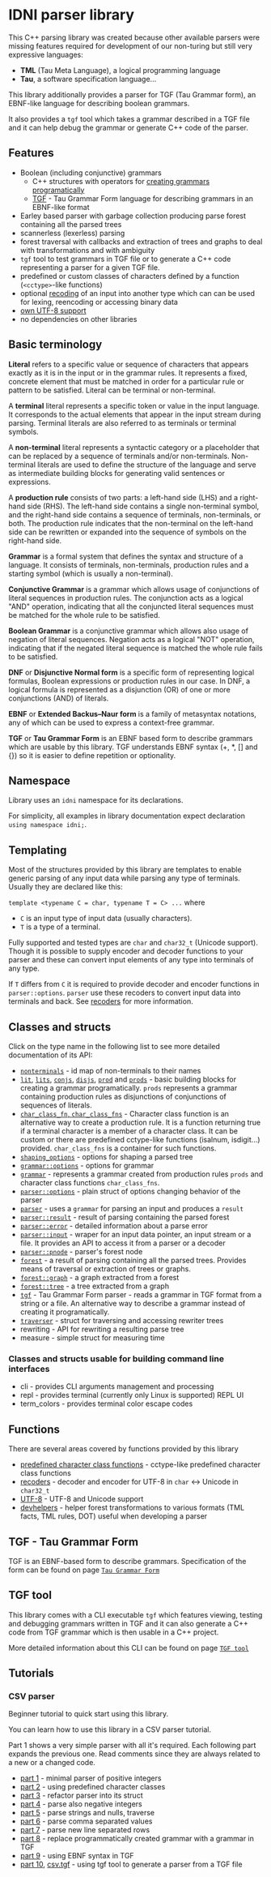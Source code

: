 # IDNI parser library

This C++ parsing library was created because other available parsers were missing features required for development of our non-turing but still very expressive languages:
- **TML** (Tau Meta Language), a logical programming language
- **Tau**, a software specification language...

This library additionally provides a parser for TGF (Tau Grammar form), an EBNF-like language for describing boolean grammars.

It also provides a `tgf` tool which takes a grammar described in a TGF file and it can help debug the grammar or generate C++ code of the parser.


## Features

- Boolean (including conjunctive) grammars
	- C++ structures with operators for [creating grammars programatically](docs/programatic_grammar.md)
	- [TGF](docs/tgf.md) - Tau Grammar Form language for describing grammars in an EBNF-like format
- Earley based parser with garbage collection producing parse forest containing all the parsed trees
- scannerless (lexerless) parsing
- forest traversal with callbacks and extraction of trees and graphs to deal with transformations and with ambiguity
- `tgf` tool to test grammars in TGF file or to generate a C++ code representing a parser for a given TGF file.
- predefined or custom classes of characters defined by a function (`<cctype>`-like functions)
- optional [recoding](docs/recoders.md) of an input into another type which can can be used for lexing, reencoding or accessing binary data
- [own UTF-8 support](docs/utf8.md)
- no dependencies on other libraries


## Basic terminology

**Literal** refers to a specific value or sequence of characters that appears exactly as it is in the input or in the grammar rules. It represents a fixed, concrete element that must be matched in order for a particular rule or pattern to be satisfied.
Literal can be terminal or non-terminal.

A **terminal** literal represents a specific token or value in the input language. It corresponds to the actual elements that appear in the input stream during parsing. Terminal literals are also referred to as terminals or terminal symbols.

A **non-terminal** literal represents a syntactic category or a placeholder that can be replaced by a sequence of terminals and/or non-terminals. Non-terminal literals are used to define the structure of the language and serve as intermediate building blocks for generating valid sentences or expressions.

A **production rule** consists of two parts: a left-hand side (LHS) and a right-hand side (RHS). The left-hand side contains a single non-terminal symbol, and the right-hand side contains a sequence of terminals, non-terminals, or both. The production rule indicates that the non-terminal on the left-hand side can be rewritten or expanded into the sequence of symbols on the right-hand side.

**Grammar** is a formal system that defines the syntax and structure of a language. It consists of terminals, non-terminals, production rules and a starting symbol (which is usually a non-terminal).

**Conjunctive Grammar** is a grammar which allows usage of conjunctions of literal sequences in production rules. The conjunction acts as a logical "AND" operation, indicating that all the conjuncted literal sequences must be matched for the whole rule to be satisfied.

**Boolean Grammar** is a conjunctive grammar which allows also usage of negation of literal sequences. Negation acts as a logical "NOT" operation, indicating that if the negated literal sequence is matched the whole rule fails to be satisfied.

**DNF** or **Disjunctive Normal form** is a specific form of representing logical formulas, Boolean expressions or production rules in our case. In DNF, a logical formula is represented as a disjunction (OR) of one or more conjunctions (AND) of literals.

**EBNF** or **Extended Backus–Naur form** is a family of metasyntax notations, any of which can be used to express a context-free grammar.

**TGF** or **Tau Grammar Form** is an EBNF based form to describe grammars which are usable by this library. TGF understands EBNF syntax (+, *, [] and {}) so it is easier to define repetition or optionality.


## Namespace

Library uses an `idni` namespace for its declarations.

For simplicity, all examples in library documentation expect declaration `using namespace idni;`.


## Templating

Most of the structures provided by this library are templates to enable generic parsing of any input data while parsing any type of terminals. Usually they are declared like this:

`template <typename C = char, typename T = C> ...` where
- `C` is an input type of input data (usually characters).
- `T` is a type of a terminal.

Fully supported and tested types are `char` and `char32_t` (Unicode support). Though it is possible to supply encoder and decoder functions to your parser and these can convert input elements of any type into terminals of any type.

If `T` differs from `C` it is required to provide decoder and encoder functions in `parser::options`. `parser` use these recoders to convert input data into terminals and back. See [recoders](docs/recoders.md) for more information.

<a name="overview-of-types"></a>

## Classes and structs

Click on the type name in the following list to see more detailed documentation of its API:
- [`nonterminals`](docs/nonterminals.md) - id map of non-terminals to their names
- [`lit`](docs/lit.md), [`lits`](docs/lits.md), [`conjs`](docs/conjs.md), [`disjs`](docs/disjs.md), [`prod`](docs/prod.md) and [`prods`](docs/prods.md) - basic building blocks for creating a grammar programatically. `prods` represents a grammar containing production rules as disjunctions of conjunctions of sequences of literals.
- [`char_class_fn`, `char_class_fns`](docs/char_class_fns.md) - Character class function is an alternative way to create a production rule. It is a function returning true if a terminal character is a member of a character class. It can be custom or there are predefined cctype-like functions (isalnum, isdigit...) provided. `char_class_fns` is a container for such functions.
- [`shaping_options`](docs/shaping_options.md) - options for shaping a parsed tree
- [`grammar::options`](docs/grammar_options.md) - options for grammar
- [`grammar`](docs/grammar.md) - represents a grammar created from production rules `prods` and character class functions `char_class_fns`.
- [`parser::options`](docs/parser_options.md) - plain struct of options changing behavior of the parser
- [`parser`](docs/parser.md) - uses a `grammar` for parsing an input and produces a `result`
- [`parser::result`](docs/parser_result.md) - result of parsing containing the parsed forest
- [`parser::error`](docs/parser_error.md) - detailed information about a parse error
- [`parser::input`](docs/parser_input.md) - wraper for an input data pointer, an input stream or a file. It provides an API to access it from a parser or a decoder
- [`parser::pnode`](docs/parser_pnode.md) - parser's forest node
- [`forest`](docs/forest.md) - a result of parsing containing all the parsed trees. Provides means of traversal or extraction of trees or graphs.
- [`forest::graph`](docs/forest_graph.md) - a graph extracted from a forest
- [`forest::tree`](docs/forest_tree.md) - a tree extracted from a graph
- [`tgf`](docs/tgf.md) - Tau Grammar Form parser - reads a grammar in TGF format from a string or a file. An alternative way to describe a grammar instead of creating it programatically.
- [`traverser`](docs/traverser.md) - struct for traversing and accessing rewriter trees
- rewriting - API for rewriting a resulting parse tree
- measure - simple struct for measuring time

### Classes and structs usable for building command line interfaces

- cli - provides CLI arguments management and processing
- repl - provides terminal (currently only Linux is supported) REPL UI
- term_colors - provides terminal color escape codes

## Functions

There are several areas covered by functions provided by this library

- [predefined character class functions](docs/charclasses.md) - cctype-like predefined character class functions
- [recoders](docs/recoders.md) - decoder and encoder for UTF-8 in `char` <-> Unicode in `char32_t`
- [UTF-8](docs/utf8.md) - UTF-8 and Unicode support
- [devhelpers](docs/devhelpers.md) - helper forest transformations to various formats (TML facts, TML rules, DOT) useful when developing a parser


<a name="tau-grammar-form"></a>

## TGF - Tau Grammar Form

TGF is an EBNF-based form to describe grammars. Specification of the form can be found on page [`Tau Grammar Form`](docs/tau_grammar_form.md)


<a name="tgf-tool"></a>

## TGF tool

This library comes with a CLI executable `tgf` which features viewing, testing and debugging grammars written in TGF and it can also generate a C++ code from TGF grammar which is then usable in a C++ project.

More detailed information about this CLI can be found on page [`TGF tool`](docs/tgf_tool.md)

## Tutorials

### CSV parser

Beginner tutorial to quick start using this library.

You can learn how to use this library in a CSV parser tutorial.

Part 1 shows a very simple parser with all it's required.
Each following part expands the previous one.
Read comments since they are always related to a new or a changed code.

- [part 1](examples/csv_parser1/main.cpp) - minimal parser of positive integers
- [part 2](examples/csv_parser2/main.cpp) - using predefined character classes
- [part 3](examples/csv_parser3/main.cpp) - refactor parser into its struct
- [part 4](examples/csv_parser4/main.cpp) - parse also negative integers
- [part 5](examples/csv_parser5/main.cpp) - parse strings and nulls, traverse
- [part 6](examples/csv_parser6/main.cpp) - parse comma separated values
- [part 7](examples/csv_parser7/main.cpp) - parse new line separated rows
- [part 8](examples/csv_parser8/main.cpp) - replace programmatically created grammar with a grammar in TGF
- [part 9](examples/csv_parser9/main.cpp) - using EBNF syntax in TGF
- [part 10](examples/csv_parser10/main.cpp), [csv.tgf](examples/csv_parser10/csv.tgf) - using tgf tool to generate a parser from a TGF file
